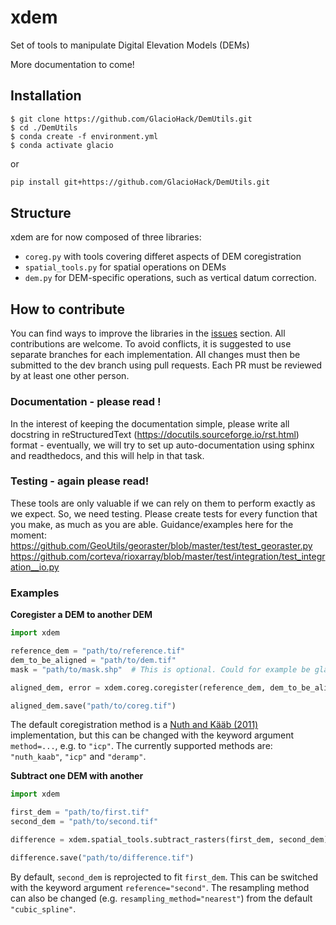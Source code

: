 # xdem
Set of tools to manipulate Digital Elevation Models (DEMs)

More documentation to come!


## Installation ##

```
$ git clone https://github.com/GlacioHack/DemUtils.git
$ cd ./DemUtils
$ conda create -f environment.yml
$ conda activate glacio
```
or
```bash
pip install git+https://github.com/GlacioHack/DemUtils.git
```

## Structure 

xdem are for now composed of three libraries:
- `coreg.py` with tools covering differet aspects of DEM coregistration
- `spatial_tools.py` for spatial operations on DEMs
- `dem.py` for DEM-specific operations, such as vertical datum correction.

## How to contribute

You can find ways to improve the libraries in the [issues](https://github.com/GlacioHack/DemUtils/issues) section. All contributions are welcome.
To avoid conflicts, it is suggested to use separate branches for each implementation. All changes must then be submitted to the dev branch using pull requests. Each PR must be reviewed by at least one other person.

### Documentation - please read ! ###
In the interest of keeping the documentation simple, please write all docstring in reStructuredText (https://docutils.sourceforge.io/rst.html) format - eventually, we will try to set up auto-documentation using sphinx and readthedocs, and this will help in that task.

### Testing - again please read!
These tools are only valuable if we can rely on them to perform exactly as we expect. So, we need testing. Please create tests for every function that you make, as much as you are able. Guidance/examples here for the moment: https://github.com/GeoUtils/georaster/blob/master/test/test_georaster.py
https://github.com/corteva/rioxarray/blob/master/test/integration/test_integration__io.py



### Examples

**Coregister a DEM to another DEM**
```python
import xdem

reference_dem = "path/to/reference.tif"
dem_to_be_aligned = "path/to/dem.tif"
mask = "path/to/mask.shp"  # This is optional. Could for example be glacier outlines.

aligned_dem, error = xdem.coreg.coregister(reference_dem, dem_to_be_aligned, mask=mask)

aligned_dem.save("path/to/coreg.tif")
```
The default coregistration method is a [Nuth and Kääb (2011)](https://doi.org/10.5194/tc-5-271-2011) implementation, but this can be changed with the keyword argument `method=...`, e.g. to `"icp"`.
The currently supported methods are: `"nuth_kaab"`, `"icp"` and `"deramp"`.

**Subtract one DEM with another**
```python
import xdem

first_dem = "path/to/first.tif"
second_dem = "path/to/second.tif"

difference = xdem.spatial_tools.subtract_rasters(first_dem, second_dem)

difference.save("path/to/difference.tif")
```
By default, `second_dem` is reprojected to fit `first_dem`.
This can be switched with the keyword argument `reference="second"`.
The resampling method can also be changed (e.g. `resampling_method="nearest"`) from the default `"cubic_spline"`.

